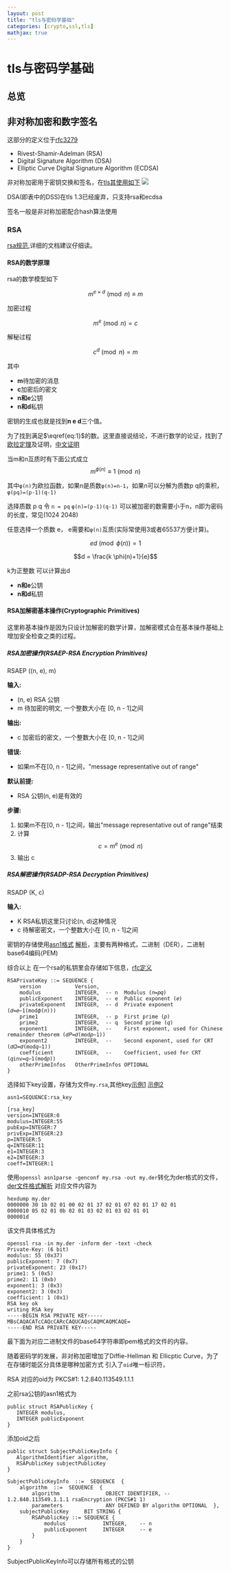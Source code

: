 ```yaml
---
layout: post
title: "tls与密码学基础"
categories: [crypto,ssl,tls]
mathjax: true
---
```

# tls与密码学基础

## 总览

## 非对称加密和数字签名
这部分的定义位于[rfc3279](https://tools.ietf.org/html/rfc3279)
* Rivest-Shamir-Adelman (RSA)
* Digital Signature Algorithm (DSA)
* Elliptic Curve Digital Signature Algorithm (ECDSA)

非对称加密用于密钥交换和签名，在[tls其使用如下](https://en.wikipedia.org/wiki/Transport_Layer_Security#Algorithm)
![](https://markdown-1251303493.cos.ap-beijing.myqcloud.com/keyExTls.png)

DSA(即表中的DSS)在tls 1.3已经废弃，只支持rsa和ecdsa

签名一般是非对称加密配合hash算法使用
### RSA

[rsa规范](https://tools.ietf.org/html/rfc8017),详细的文档建议仔细读。

#### RSA的数学原理

rsa的数学模型如下

$$m^{e \times d} \pmod n \equiv m \label{eq:1} \tag{1}$$

加密过程

$$m^e \pmod n = c \tag{2}$$

解秘过程

$$c^d \pmod n = m \tag{3}$$

其中
* **m**待加密的消息
* **c**加密后的密文
* **n和e**公钥
* **n和d**私钥

密钥的生成也就是找到**n e d**三个值。

为了找到满足$\eqref{eq:1}$的数。这里直接说结论，不进行数学的论证，找到了[欧拉定理](https://en.wikipedia.org/wiki/RSA_(cryptosystem)#Operation)及证明，[中文证明](https://www.ruanyifeng.com/blog/2013/07/rsa_algorithm_part_two.html)

当m和n互质时有下面公式成立
$$m^{\phi(n)} \equiv 1\pmod n \tag{4}$$

其中`φ(n)`为欧拉函数，如果n是质数`φ(n)=n-1`，如果n可以分解为质数p q的乘积，`φ(pq)=(p-1)(q-1)`

选择质数 p q 令 `n = pq` `φ(n)=(p-1)(q-1)` 可以被加密的数需要小于n，n即为密码的长度，常见(1024 2048)

任意选择一个质数 e， e需要和`φ(n)`互质(实际常使用3或者65537方便计算)。

$$ed \pmod {\phi(n)}  = 1$$

$$d = \frac{k \phi(n)+1}{e}$$

k为正整数 可以计算出d

* **n和e**公钥
* **n和d**私钥

#### RSA加解密基本操作(Cryptographic Primitives)
这里称基本操作是因为只设计加解密的数学计算，加解密模式会在基本操作基础上增加安全检查之类的过程。

#####  RSA加密操作(RSAEP-RSA Encryption Primitives)
RSAEP ((n, e), m)

**输入:**
* (n, e) RSA 公钥
* m 待加密的明文, 一个整数大小在 [0, n - 1]之间

**输出:**
* c 加密后的密文，一个整数大小在 [0, n - 1]之间

**错误:**
* 如果m不在[0, n - 1]之间，"message representative out of range"

**默认前提:**
* RSA 公钥(n, e)是有效的

**步骤:**
1. 如果m不在[0, n - 1]之间，输出"message representative out of range"结束
2. 计算$$c = m^e \pmod n$$
3. 输出 c

#####  RSA解密操作(RSADP-RSA Decryption Primitives)
RSADP (K, c)

**输入:**
* K RSA私钥这里只讨论(n, d)这种情况
* c 待解密密文，一个整数大小在 [0, n - 1]之间



密钥的存储使用[asn1格式](http://luca.ntop.org/Teaching/Appunti/asn1.html) [解析](https://letsencrypt.org/docs/a-warm-welcome-to-asn1-and-der/)，主要有两种格式，二进制（DER），二进制base64编码(PEM)

综合以上 在一个rsa的私钥里会存储如下信息，[rfc定义](https://tools.ietf.org/html/rfc3447#appendix-A.1.1)

```
RSAPrivateKey ::= SEQUENCE {
    version           Version,
    modulus           INTEGER,  -- n  Modulus (𝑛=𝑝𝑞)
    publicExponent    INTEGER,  -- e  Public exponent (𝑒)
    privateExponent   INTEGER,  -- d  Private exponent (𝑑=𝑒−1(mod𝜙(𝑛)))
    prime1            INTEGER,  -- p  First prime (𝑝)
    prime2            INTEGER,  -- q  Second prime (𝑞)
    exponent1         INTEGER,  --    First exponent, used for Chinese remainder theorem (𝑑𝑃=𝑑(mod𝑝−1))
    exponent2         INTEGER,  --    Second exponent, used for CRT (𝑑𝑄=𝑑(mod𝑞−1))
    coefficient       INTEGER,  --    Coefficient, used for CRT (𝑞inv=𝑞−1(mod𝑝))
    otherPrimeInfos   OtherPrimeInfos OPTIONAL
}
```

选择如下key设置，存储为文件`my.rsa`,其他key[示例1](https://stackoverflow.com/questions/19850283/how-to-generate-rsa-keys-using-specific-input-numbers-in-openssl)
[示例2](https://thatsmaths.com/2016/08/11/a-toy-example-of-rsa-encryption/)

```
asn1=SEQUENCE:rsa_key

[rsa_key]
version=INTEGER:0
modulus=INTEGER:55
pubExp=INTEGER:7
privExp=INTEGER:23
p=INTEGER:5
q=INTEGER:11
e1=INTEGER:3
e2=INTEGER:3
coeff=INTEGER:1
```
使用`openssl asn1parse -genconf my.rsa -out my.der`转化为der格式的文件，[der文件格式解析](https://stackoverflow.com/questions/18039401/how-can-i-transform-between-the-two-styles-of-public-key-format-one-begin-rsa)
对应文件内容为

```
hexdump my.der
0000000 30 1b 02 01 00 02 01 37 02 01 07 02 01 17 02 01
0000010 05 02 01 0b 02 01 03 02 01 03 02 01 01         
000001d
```
该文件具体格式为

```
openssl rsa -in my.der -inform der -text -check
Private-Key: (6 bit)
modulus: 55 (0x37)
publicExponent: 7 (0x7)
privateExponent: 23 (0x17)
prime1: 5 (0x5)
prime2: 11 (0xb)
exponent1: 3 (0x3)
exponent2: 3 (0x3)
coefficient: 1 (0x1)
RSA key ok
writing RSA key
-----BEGIN RSA PRIVATE KEY-----
MBsCAQACATcCAQcCARcCAQUCAQsCAQMCAQMCAQE=
-----END RSA PRIVATE KEY-----
```
最下面为对应二进制文件的base64字符串即pem格式的文件的内容。

随着密码学的发展，非对称加密增加了Diffie-Hellman 和 Ellicptic Curve，为了在存储时能区分具体是哪种加密方式
引入了`oid`唯一标识符，

RSA 对应的oid为 PKCS#1: 1.2.840.113549.1.1.1

之前rsa公钥的asn1格式为

```
public struct RSAPublicKey {
   INTEGER modulus,
   INTEGER publicExponent 
}
```
添加oid之后
```
public struct SubjectPublicKeyInfo {
   AlgorithmIdentifier algorithm,
   RSAPublicKey subjectPublicKey
}

SubjectPublicKeyInfo  ::=  SEQUENCE  {
    algorithm  ::=  SEQUENCE  {
        algorithm               OBJECT IDENTIFIER, -- 1.2.840.113549.1.1.1 rsaEncryption (PKCS#1 1)
        parameters              ANY DEFINED BY algorithm OPTIONAL  },
    subjectPublicKey     BIT STRING {
        RSAPublicKey ::= SEQUENCE {
            modulus            INTEGER,    -- n
            publicExponent     INTEGER     -- e
        }
    }
}
```
SubjectPublicKeyInfo可以存储所有格式的公钥









